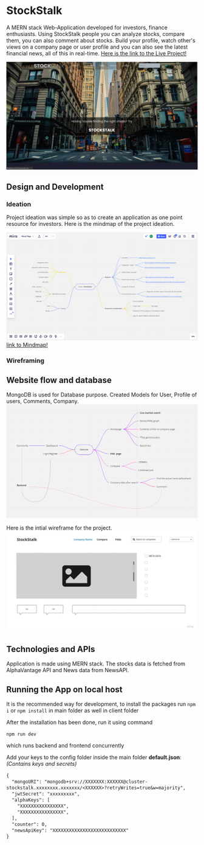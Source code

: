 # StockStalk

A MERN stack Web-Application developed for investors, finance enthusiasts. Using StockStalk people you can analyze stocks, compare them, you can also comment about stocks. Build your profile, watch other's views on a company page or user profile and you can also see the latest financial news, all of this in real-time.
[Here is the link to the Live Project!](https://https://stockstalk.herokuapp.com/)

![](./client/src/Assests/img/project.gif)

## Design and Development

### Ideation

Project ideation was simple so as to create an application as one point resource for investors. Here is the mindmap of the project ideation.

![hippo](./client/src/Assests/img/Mindmap.png)
[link to Mindmap!](https://miro.com/app/board/o9J_lbEYlCo=/)


### Wireframing

## Website flow and database

MongoDB is used for Database purpose. Created Models for User, Profile of users, Comments, Company.
![hippo](./client/src/Assests/img/Application.png)

Here is the intial wireframe for the project.
![hippo](./client/src/Assests/img/wireframe.gif)

## Technologies and APIs

Application is made using MERN stack.
The stocks data is fetched from AlphaVantage API and News data from NewsAPI.

## Running the App on local host

It is the recommended way for development, to install the packages run `npm i` or `npm install` in main folder as well in client folder

After the installation has been done, run it using command

```
npm run dev
```

which runs backend and frontend concurrently

Add your keys to the config folder inside the main folder
**default.json**: _(Contains keys and secrets)_

```
{
  "mongoURI": "mongodb+srv://XXXXXXX:XXXXXX@cluster-stockstalk.xxxxxxxx.xxxxxxx/<XXXXXX>?retryWrites=true&w=majority",
  "jwtSecret": "xxxxxxxxx",
  "alphaKeys": [
    "XXXXXXXXXXXXXXXX",
    "XXXXXXXXXXXXXXXX",
  ],
  "counter": 0,
  "newsApiKey": "XXXXXXXXXXXXXXXXXXXXXXXXXXX"
}
```

